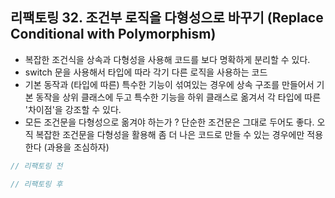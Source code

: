 ## 리팩토링 32. 조건부 로직을 다형성으로 바꾸기 (Replace Conditional with Polymorphism)

- 복잡한 조건식을 상속과 다형성을 사용해 코드를 보다 명확하게 분리할 수 있다.
- switch 문을 사용해서 타입에 따라 각기 다른 로직을 사용하는 코드
- 기본 동작과 (타입에 따른) 특수한 기능이 섞여있는 경우에 상속 구조를 만들어서 기본 동작을 상위 클래스에 두고 
  특수한 기능을 하위 클래스로 옮겨서 각 타입에 따른 '차이점'을 강조할 수 있다.
- 모든 조건문을 다형성으로 옮겨야 하는가 ? 단순한 조건문은 그대로 두어도 좋다.
  오직 복잡한 조건문을 다형성을 활용해 좀 더 나은 코드로 만들 수 있는 경우에만 적용한다 (과용을 조심하자)
  
````java
// 리팩토링 전

````

````java
// 리팩토링 후

````